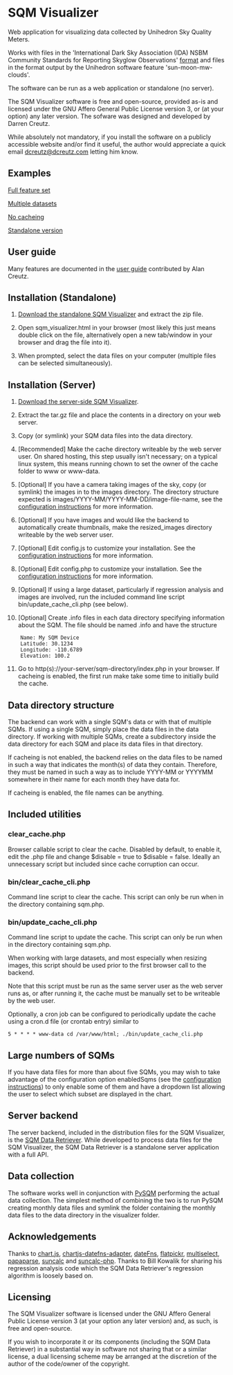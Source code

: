 # SQM Visualizer

Web application for visualizing data collected by Unihedron Sky Quality Meters.

Works with files in the 'International Dark Sky Association (IDA) NSBM Community Standards for Reporting Skyglow Observations' [format](https://darksky.org/app/uploads/bsk-pdf-manager/47_SKYGLOW_DEFINITIONS.PDF) and files in the format output by the Unihedron software feature 'sun-moon-mw-clouds'.

The software can be run as a web application or standalone (no server).

The SQM Visualizer software is free and open-source, provided as-is and licensed under the GNU Affero General Public License version 3, or (at your option) any later version.  The sofware was designed and developed by Darren Creutz.

While absolutely not mandatory, if you install the software on a publicly accessible website and/or find it useful, the author would appreciate a quick email [dcreutz@dcreutz.com](mailto:dcreutz@dcreutz.com?subject=SQMVisualizer) letting him know.

## Examples

[Full feature set](https://dcreutz.com/sqm/sqm_visualizer_examples/full_feature/index.php)

[Multiple datasets](https://dcreutz.com/sqm/sqm_visualizer_examples/two_datasets_no_images/index.php)

[No cacheing](https://dcreutz.com/sqm/sqm_visualizer_examples/no_cacheing/index.php)

[Standalone version](https://dcreutz.com/sqm/sqm_visualizer_standalone/sqm_visualizer.html)

## User guide

Many features are documented in the [user guide](UserGuide.MD) contributed by Alan Creutz.

## Installation (Standalone)

1. [Download the standalone SQM Visualizer](https://github.com/dcreutz/SQM-Visualizer/releases/download/v0.1alpha/sqm_visualizer_standalone.tar.gz) and extract the zip file.

2. Open sqm_visualizer.html in your browser (most likely this just means double click on the file, alternatively open a new tab/window in your browser and drag the file into it).

3. When prompted, select the data files on your computer (multiple files can be selected simultaneously).

## Installation (Server)

1. [Download the server-side SQM Visualizer](https://github.com/dcreutz/SQM-Visualizer/releases/download/v0.1alpha/sqm_visualizer_server.tar.gz).

2. Extract the tar.gz file and place the contents in a directory on your web server.

3. Copy (or symlink) your SQM data files into the data directory.

4. [Recommended] Make the cache directory writeable by the web server user.  On shared hosting, this step usually isn't necessary; on a typical linux system, this means running chown to set the owner of the cache folder to www or www-data.

5. [Optional] If you have a camera taking images of the sky, copy (or symlink) the images in to the images directory.  The directory structure expected is images/YYYY-MM/YYYY-MM-DD/image-file-name, see the [configuration instructions](https://github.com/dcreutz/SQM-Data-Retriever/blob/main/config.MD) for more information.

6. [Optional] If you have images and would like the backend to automatically create thumbnails, make the resized_images directory writeable by the web server user.

7. [Optional] Edit config.js to customize your installation.  See the [configuration instructions](config.MD) for more information.

8. [Optional] Edit config.php to customize your installation.  See the [configuration instructions](config.MD) for more information.

9. [Optional] If using a large dataset, particularly if regression analysis and images are involved, run the included command line script bin/update_cache_cli.php (see below).

10. [Optional] Create .info files in each data directory specifying information about the SQM.  The file should be named .info and have the structure
```
	Name: My SQM Device
	Latitude: 30.1234
	Longitude: -110.6789
	Elevation: 100.2
```

11. Go to http(s)://your-server/sqm-directory/index.php in your browser.  If cacheing is enabled, the first run make take some time to initially build the cache.

## Data directory structure

The backend can work with a single SQM's data or with that of multiple SQMs.  If using a single SQM, simply place the data files in the data directory.  If working with multiple SQMs, create a subdirectory inside the data directory for each SQM and place its data files in that directory.

If cacheing is not enabled, the backend relies on the data files to be named in such a way that indicates the month(s) of data they contain.  Therefore, they must be named in such a way as to include YYYY-MM or YYYYMM somewhere in their name for each month they have data for.

If cacheing is enabled, the file names can be anything.

## Included utilities

### clear_cache.php

Browser callable script to clear the cache.  Disabled by default, to enable it, edit the .php file and change $disable = true to $disable = false.  Ideally an unnecessary script but included since cache corruption can occur.

### bin/clear_cache_cli.php

Command line script to clear the cache.  This script can only be run when in the directory containing sqm.php.

### bin/update_cache_cli.php

Command line script to update the cache.  This script can only be run when in the directory containing sqm.php.

When working with large datasets, and most especially when resizing images, this script should be used prior to the first browser call to the backend.

Note that this script must be run as the same server user as the web server runs as, or after running it, the cache must be manually set to be writeable by the web user.

Optionally, a cron job can be configured to periodically update the cache using a cron.d file (or crontab entry) similar to

```5 * * * * www-data cd /var/www/html; ./bin/update_cache_cli.php```

## Large numbers of SQMs

If you have data files for more than about five SQMs, you may wish to take advantage of the configuration option enabledSqms (see the [configuration instructions](config.MD)) to only enable some of them and have a dropdown list allowing the user to select which subset are displayed in the chart.

## Server backend

The server backend, included in the distribution files for the SQM Visualizer, is the [SQM Data Retriever](https://github.com/dcreutz/SQM_Data-Retriever).  While developed to process data files for the SQM Visualizer, the SQM Data Retriever is a standalone server application with a full API.

## Data collection

The software works well in conjunction with [PySQM](https://github.com/mireianievas/PySQM) performing the actual data collection.  The simplest method of combining the two is to run PySQM creating monthly data files and symlink the folder containing the monthly data files to the data directory in the visualizer folder.

## Acknowledgements

Thanks to [chart.js](https://www.chartjs.org/), [chartjs-datefns-adapter](https://github.com/chartjs/chartjs-adapter-date-fns), [dateFns](https://date-fns.org/), [flatpickr](https://flatpickr.js.org/), [multiselect](https://github.com/miket-dev/multiselect), [papaparse](https://github.com/mholt/PapaParse), [suncalc](https://github.com/mourner/suncalc) and [suncalc-php](https://github.com/gregseth/suncalc-php).
Thanks to Bill Kowalik for sharing his regression analysis code which the SQM Data Retriever's regression algorithm is loosely based on.

## Licensing

The SQM Visualizer software is licensed under the GNU Affero General Public License version 3 (at your option any later version) and, as such, is free and open-source.

If you wish to incorporate it or its components (including the SQM Data Retriever) in a substantial way in software not sharing that or a similar license, a dual licensing scheme may be arranged at the discretion of the author of the code/owner of the copyright.